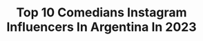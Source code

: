 ---
title: Top 10 Comedians Instagram Influencers In Argentina In 2023
description: >-
  Find top comedians Instagram influencers in Argentina in 2023. Most popular hashtags: #tbt #bariloche #model.
platform: Instagram
hits: 144
text_top: See the most popular Instagram influencers on inBeat.
text_bottom: Our database has 144 Instagram influencers like this in Argentina for you to connect with.
profiles:
  - username: "dilennysegura"
    fullname: >-
      D i l e n n y   S e g u ra
    bio: >-
      📍LadelGuayabaldeAzua 🇩🇴 Jociadora, relambia y también; Lic. en Educación Básica 📚 Maestra de ceremonias 🎤 Política ⚖️ Actriz/Comediante 🎭
    location: "Argentina"
    followers: 312789
    engagement: 130
    commentsToLikes: 0.027227
    id: ck15pepadxinc0i19qtbygo6l
    verified: false
    hashtags: "#outfit, #app, #brillo, #gn"
  - username: "yamireyna"
    fullname: >-
      Yamila Reyna
    bio: >-
      Actriz-comediante-argenchilena🇦🇷🇨🇱 Vestite como👑 en @todasreynas
    location: "Argentina"
    followers: 455400
    engagement: 185
    commentsToLikes: 0.016176
    id: ck5zkfnr6je8x0i14wa6jjx3x
    verified: true
    hashtags: "#todasreynas, #tbt, #bariloche, #lasreynagonzalez"
  - username: "delhisvq"
    fullname: >-
      Delhis Quezada
    bio: >-
      Doctora en estomatología🦷PUCMM18’—————— Operatic Soprano, Musician , Actress , Comedian—@dominicanasgottalent semifinal Season 1 -RD🇩🇴
    location: "Argentina"
    followers: 8722
    engagement: 534
    commentsToLikes: 0.034912
    id: ck5hfxnkmzv8t0i11v1pxryl7
    verified: false
    hashtags: ""
  - username: "gordosprofesionales"
    fullname: >-
      💜Xanic | THAT FUNNY FOODIE 💜
    bio: >-
      Medio Comediante 🤣, Medio Viajera ✈️, Completamente Gorda 🌮 Código de descuento en @lusttoys 🤩 “Xanic” #gordosprofesionales #comedy #travel
    location: "Argentina"
    followers: 28172
    engagement: 226
    commentsToLikes: 0.022815
    id: ckaoz8gyjktyo0i786k8wo565
    verified: false
    hashtags: "#oaxaca, #gordosprofesionales, #gordosdeviaje, #foodie"
  - username: "bossimartin"
    fullname: >-
      Martín Bossi
    bio: >-
      Martín Bossi - Sitio Oficial Comediante Argentino
    location: "Argentina"
    followers: 367040
    engagement: 299
    commentsToLikes: 0.052877
    id: ck15qz4em5boz0i193c2urzed
    verified: true
    hashtags: "#clandestino2, #clandestino, #estreno"
  - username: "nerinasistok"
    fullname: >-
      ♡🦋 NERINA SIST OK 🦋 ♡♧🇦🇷
    bio: >-
      📺 PANELISTA @tremendoshow x @telefecordoba 🎭 COMEDIANTE "Caprichos"Luisa Albinoni 2017 💃 VEDETTE de Carmen Barbieri Revista Norteña y MAGNÍFICA 2018
    location: "Argentina"
    followers: 111299
    engagement: 207
    commentsToLikes: 0.036433
    id: ck14hjxucaouz0i194iejtgcm
    verified: false
    hashtags: "#2020, #vedette, #cordoba, #produ2020"
  - username: "sebaprestaok"
    fullname: >-
      Sebastián Presta
    bio: >-
      Actor - Comediante a media jornada 🤣 🎬👇🏻Mas videos en mi canal de YouTube!
    location: "Argentina"
    followers: 497101
    engagement: 244
    commentsToLikes: 0.029846
    id: ck5c6x1au6dl90i11ofg1p5oo
    verified: true
    hashtags: "#jason, #viernes"
  - username: "fernandamarsano"
    fullname: >-
      Maria Fernanda 🦄
    bio: >-
      Comediante • Emprendedora Actriz en formación @firaysana @labodegadefernanda_
    location: "Argentina"
    followers: 27919
    engagement: 169
    commentsToLikes: 0.028846
    id: ck6ucvulyhr0m0j7186ra4e96
    verified: false
    hashtags: "#dachshund, #loki, #peru, #teckel"
  - username: "geniodemente"
    fullname: >-
      Rafael Lecaro Manrique
    bio: >-
      🔻COMEDIANTE ▪️INFLUENCER=LÍDER EN REDES 🔻LIDER DE OPINIÓN ▪️MOTIVADOR 🔻CREADOR DE TENDENCIAS ▪️REVENTADOR💸 DE NEGOCIOS,MARCAS, PRODUCTOS,SERVICIOS‼️
    location: "Argentina"
    followers: 139561
    engagement: 253
    commentsToLikes: 0.157612
    id: ckap37n781w3i0i78r7db6ast
    verified: false
    hashtags: "#genioglass, #ohno"
  - username: "camilonicolasok"
    fullname: >-
      Camilo Nicolás
    bio: >-
      • Cordobés, Actor y Comediante • @fuerteeseaplauso Producciones • 👉🏼Jueves a Domingos, Teatro Libertad (Carlos Paz). ENTRADAS CARLOS PAZ 👇🏼
    location: "Argentina"
    followers: 383296
    engagement: 191
    commentsToLikes: 0.035397
    id: ck14h71km8v0p0i19rgx1elyt
    verified: true
    hashtags: "#hellmannselsaborirresistible, #largavidaalrey, #analizandotemaiken, #orbilex"
---